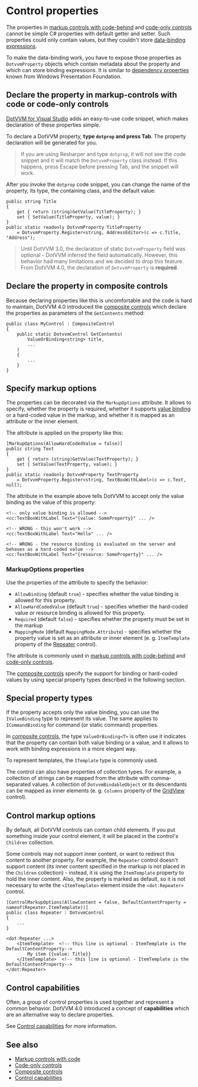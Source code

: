 # Control properties

The properties in [markup controls with code-behind](markup-controls-with-code) and [code-only controls](code-only-controls) cannot be simple C# properties with default getter and setter. Such properties could only contain values, but they couldn't store [data-binding expressions](~/pages/concepts/data-binding/overview). 

To make the data-binding work, you have to expose those properties as `DotvvmProperty` objects which contain metadata about the property and which can store binding expressions. It is similar to [dependency properties](https://docs.microsoft.com/en-us/dotnet/desktop/wpf/advanced/dependency-properties-overview?view=netframeworkdesktop-4.8) known from Windows Presentation Foundation.

## Declare the property in markup-controls with code or code-only controls

[DotVVM for Visual Studio](https://www.dotvvm.com/products/visual-studio-extensions) adds an easy-to-use code snippet, which makes declaration of these properties simple.

To declare a DotVVM property, **type `dotprop` and press Tab**. The property declaration will be generated for you.

> If you are using Resharper and type `dotprop`, it will not see the code snippet and it will match the `DotvvmProperty` class instead. If this happens, press Escape before pressing Tab, and the snippet will work.

After you invoke the `dotprop` code snippet, you can change the name of the property, its type, the containing class, and the default value:

```CSHARP
public string Title
{
    get { return (string)GetValue(TitleProperty); }
    set { SetValue(TitleProperty, value); }
}
public static readonly DotvvmProperty TitleProperty
    = DotvvmProperty.Register<string, AddressEditor>(c => c.Title, "Address");
```

> Until DotVVM 3.0, the declaration of static `DotvvmProperty` field was optional - DotVVM inferred the field automatically. However, this behavior had many limitations and we decided to drop this feature. From DotVVM 4.0, the declaration of `DotvvmProperty` is **required**.

## Declare the property in composite controls

Because declaring properties like this is uncomfortable and the code is hard to maintain, DotVVM 4.0 introduced the [composite controls](composite-controls) which declare the properties as parameters of the `GetContents` method:

```CSHARP
public class MyControl : CompositeControl 
{
    public static DotvvmControl GetContents(
        ValueOrBinding<string> title,
        ...
    )
    {
        ...
    }
}
```

## Specify markup options

The properties can be decorated via the `MarkupOptions` attribute. It allows to specify, whether the property is required, whether it supports [value binding](../data-binding/value-binding) or a hard-coded value in the markup, and whether it is mapped as an attribute or the inner element.

The attribute is applied on the property like this:

```CSHARP
[MarkupOptions(AllowHardCodedValue = false)]
public string Text
{
    get { return (string)GetValue(TextProperty); }
    set { SetValue(TextProperty, value); }
}
public static readonly DotvvmProperty TextProperty
    = DotvvmProperty.Register<string, TextBoxWithLabel>(c => c.Text, null);
```

The attribute in the example above tells DotVVM to accept only the value binding as the value of this property:

```DOTHTML
<!-- only value binding is allowed -->
<cc:TextBoxWithLabel Text="{value: SomeProperty}" ... />

<!-- WRONG - this won't work -->
<cc:TextBoxWithLabel Text="Hello" ... />

<!-- WRONG - the resource binding is evaluated on the server and behaves as a hard-coded value -->
<cc:TextBoxWithLabel Text="{resource: SomeProperty}" ... />
```

### MarkupOptions properties

Use the properties of the attribute to specify the behavior:

* `AllowBinding` (default `true`) - specifies whether the value binding is allowed for this property.
* `AllowHardCodedValue` (default `true`) - specifies whether the hard-coded value or resource binding is allowed for this property.
* `Required` (default `false`) - specifies whether the property must be set in the markup
* `MappingMode` (default `MappingMode.Attribute`) - specifies whether the property value is set as an attribute or inner element (e. g. `ItemTemplate` property of the [Repeater](~/controls/builtin/Repeater) control). 

The attribute is commonly used in [markup controls with code-behind](markup-controls-with-code) and [code-only controls](code-only-controls). 

The [composite controls](composite-controls) specify the support for binding or hard-coded values by using special property types described in the following section. 

## Special property types

If the property accepts only the value binding, you can use the `IValueBinding` type to represent its value. The same applies to `ICommandBinding` for command (or static command) properties.

In [composite controls](composite-controls), the type `ValueOrBinding<T>` is often use it indicates that the property can contain both value binding or a value, and it allows to work with binding expressions in a more elegant way.

To represent templates, the `ITemplate` type is commonly used. 

The control can also have properties of collection types. For example, a collection of strings can be mapped from the attribute with comma-separated values. A collection of `DotvvmBindableObject` or its descendants can be mapped as inner elements (e. g. `Columns` property of the [GridView](~/controls/builtin/GridView) control).

## Control markup options

By default, all DotVVM controls can contain child elements. If you put something inside your control element, it will be placed in the control's `Children` collection.

Some controls may not support inner content, or want to redirect this content to another property. For example, the `Repeater` control doesn't support content (its inner content specified in the markup is not placed in the `Children` collection) - instead, it is using the `ItemTemplate` property to hold the inner content. Also, the property is marked as default, so it is not necessary to write the `<ItemTemplate>` element inside the `<dot:Repeater>` control.

```CSHARP
[ControlMarkupOptions(AllowContent = false, DefaultContentProperty = nameof(Repeater.ItemTemplate))]
public class Repeater : DotvvmControl
{
    ...
}
```

```DOTHTML
<dot:Repeater ...>
    <ItemTemplate>  <!-- this line is optional - ItemTemplate is the DefaultContentProperty-->
        My item {{value: Title}}
    </ItemTemplate>  <!-- this line is optional - ItemTemplate is the DefaultContentProperty-->
</dot:Repeater>
```

## Control capabilities

Often, a group of control properties is used together and represent a common behavior. DotVVM 4.0 introduced a concept of **capabilities** which are an alternative way to declare properties.

See [Control capabilities](control-capabilities) for more information.

## See also

* [Markup controls with code](markup-controls-with-code)
* [Code-only controls](code-only-controls)
* [Composite controls](composite-controls)
* [Control capabilities](control-capabilities)